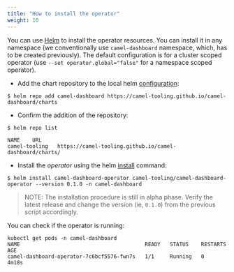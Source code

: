 ```yaml
---
title: "How to install the operator"
weight: 10
---
```


You can use [Helm](https://helm.sh) to install the operator resources. You can install it in any namespace (we conventionally use `camel-dashboard` namespace, which, has to be created previously). The default configuration is for a cluster scoped operator (use `--set operator.global="false"` for a namespace scoped operator).


* Add the chart repository to the local helm [configuration](https://helm.sh/docs/helm/helm_repo_add/):
```
$ helm repo add camel-dashboard https://camel-tooling.github.io/camel-dashboard/charts
```

* Confirm the addition of the repository:
```
$ helm repo list

NAME    URL                                   
camel-tooling	https://camel-tooling.github.io/camel-dashboard/charts/
```

* Install the *operator* using the helm [install](https://helm.sh/docs/helm/helm_install/) command:
```
$ helm install camel-dashboard-operator camel-tooling/camel-dashboard-operator --version 0.1.0 -n camel-dashboard
```

> NOTE: The installation procedure is still in alpha phase. Verify the latest release and change the version (ie, `0.1.0`) from the previous script accordingly.

You can check if the operator is running:

```
kubectl get pods -n camel-dashboard
NAME                                        READY   STATUS    RESTARTS   AGE
camel-dashboard-operator-7c6bcf5576-fwn7s   1/1     Running   0          4m18s
```